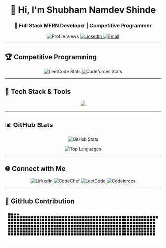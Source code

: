 
<h1 align="center">👋 Hi, I'm Shubham Namdev Shinde</h1>
<h3 align="center">🚀 Full Stack MERN Developer | Competitive Programmer</h3>
<p align="center">
  <img src="https://komarev.com/ghpvc/?username=Its-Shinde4241&label=Profile%20Views&color=0e75b6&style=for-the-badge" alt="Profile Views" />
  <a href="https://www.linkedin.com/in/shubham-shinde-3a36b528a/">
    <img src="https://img.shields.io/badge/LinkedIn-0077B5?style=for-the-badge&logo=linkedin&logoColor=white" alt="LinkedIn" />
  </a>
  <a href="mailto:shindeshubham5356@gmail.com">
    <img src="https://img.shields.io/badge/Email-EA4335?style=for-the-badge&logo=gmail&logoColor=white" alt="Email" />
  </a>
</p>

---

## 🏆 Competitive Programming
<p align="center">
  <img src="https://leetcard.jacoblin.cool/its_Shinde4241?ext=contest&theme=dark" alt="LeetCode Stats" width="45%"/>
  <img src="https://codeforces-readme-stats.vercel.app/api/card?username=its_Shinde4241&theme=dark" alt="Codeforces Stats" width="45%"/>
</p>

---

## 🚀 Tech Stack & Tools
<p align="center">
  <img src="https://skillicons.dev/icons?i=react,nodejs,mongodb,mysql,postgresql,java,python,js,ts,c,cpp,git,vscode,idea,qt,postman,express,tailwind,nextjs,vite,netlify,npm,supabase&theme=dark" />
</p>

---

## 📊 GitHub Stats
<div align="center">
  <img src="https://github-readme-stats.vercel.app/api?username=Its-Shinde4241&show_icons=true&theme=tokyonight&locale=en" alt="GitHub Stats" width="45%"/>
<!--   <img src="https://github-readme-streak-stats.herokuapp.com/?user=Its-Shinde4241&theme=tokyonight" alt="GitHub Streak" width="45%"/> -->
</div>
<p align="center">
  <img src="https://github-readme-stats.vercel.app/api/top-langs?username=Its-Shinde4241&show_icons=true&locale=en&layout=compact&theme=tokyonight" alt="Top Languages" width="45%"/>
</p>

---

## 🌐 Connect with Me
<p align="center">
  <a href="https://www.linkedin.com/in/shubham-shinde-3a36b528a/" target="blank">
    <img src="https://img.shields.io/badge/LinkedIn-blue?logo=linkedin&logoColor=white&style=for-the-badge" alt="LinkedIn" />
  </a>
  <a href="https://www.codechef.com/users/clutch_fest_97" target="blank">
    <img src="https://img.shields.io/badge/CodeChef-orange?logo=codechef&logoColor=white&style=for-the-badge" alt="CodeChef" />
  </a>
  <a href="https://leetcode.com/its_Shinde4241" target="blank">
    <img src="https://img.shields.io/badge/LeetCode-gray?logo=leetcode&logoColor=white&style=for-the-badge" alt="LeetCode" />
  </a>
  <a href="https://codeforces.com/profile/its_Shinde4241" target="blank">
    <img src="https://img.shields.io/badge/Codeforces-blue?logo=codeforces&logoColor=white&style=for-the-badge" alt="Codeforces" />
  </a>
</p>

---

## 🐍 GitHub Contribution 

<picture>
  <source media="(prefers-color-scheme: dark)" srcset="https://raw.githubusercontent.com/Its-Shinde4241/Its-Shinde4241/output/github-snake-dark.svg" />
  <img src="https://raw.githubusercontent.com/Its-Shinde4241/Its-Shinde4241/output/github-snake.svg" alt="Snake Animation" />
</picture>




